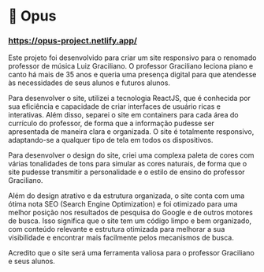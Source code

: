 # :musical_keyboard: Opus

 ### https://opus-project.netlify.app/ 

Este projeto foi desenvolvido para criar um site responsivo para o renomado professor de música Luiz Graciliano. 
O professor Graciliano leciona piano e canto há mais de 35 anos e queria uma presença digital para que atendesse às necessidades de 
seus alunos e futuros alunos.

Para desenvolver o site, utilizei a tecnologia ReactJS, que é conhecida por sua eficiência e capacidade de criar interfaces de usuário ricas e interativas. Além disso, 
separei o site em containers para cada área do currículo do professor, de forma que a informação pudesse ser apresentada de maneira clara e organizada.
O site é totalmente responsivo, adaptando-se a qualquer tipo de tela em todos os dispositivos.

Para desenvolver o design do site, criei uma complexa paleta de cores com várias tonalidades de tons para simular as 
cores naturais, de forma que o site pudesse transmitir a personalidade e o estilo de ensino do professor Graciliano.

Além do design atrativo e da estrutura organizada, o site conta com uma ótima nota SEO (Search Engine Optimization) e foi 
otimizado para uma melhor posição nos resultados de pesquisa do Google e de outros motores de busca. Isso significa que o site tem um 
código limpo e bem organizado, com conteúdo relevante e estrutura otimizada para 
melhorar a sua visibilidade e encontrar mais facilmente pelos mecanismos de busca.

Acredito que o site será uma ferramenta valiosa para o professor Graciliano e seus alunos. 




